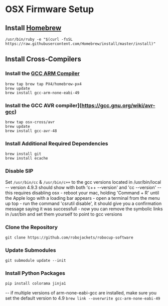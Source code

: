 # OSX Firmware Setup

## Install [Homebrew](http://brew.sh/)
```
/usr/bin/ruby -e "$(curl -fsSL https://raw.githubusercontent.com/Homebrew/install/master/install)"
```


## Install Cross-Compilers

### Install the [GCC ARM Compiler](https://launchpad.net/gcc-arm-embedded)
```
brew tap brew tap PX4/homebrew-px4
brew update
brew install gcc-arm-none-eabi-49
```

### Install the GCC AVR compiler](https://gcc.gnu.org/wiki/avr-gcc)
```
brew tap osx-cross/avr
brew update
brew install gcc-avr-48
```


### Install Additional Required Dependencies
```
brew install git
brew install ecache
```

### Disable SIP
Set `/usr/bin/cc` & `/usr/bin/c++` to the gcc versions located in /usr/bin/local
  -- version 4.9.3 should show with both 'c++ --version' and 'cc --version'
  -- this requires disabling osx 
    - reboot your mac, holding 'Command + R' until the Apple logo with a loading bar appears
    - open a terminal from the menu up top
    - run the command 'csrutil disable', it should give you a confirmation message saying it was successfull
    - now you can remove the symbolic links in /usr/bin and set them yourself to point to gcc versions


### Clone the Repository
```
git clone https://github.com/robojackets/robocup-software
```

### Update Submodules
```
git submodule update --init
```

### Install Python Packages
```
pip install colorama jinja1
```


-- if multiple versions of arm-none-eabi-gcc are installed, make sure you set the default version to 4.9
`brew link --overwrite gcc-arm-none-eabi-49`
